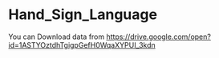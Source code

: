 # Hand_Sign_Language

You can Download data from https://drive.google.com/open?id=1ASTYOztdhTgigpGefH0WqaXYPUI_3kdn
